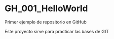 # GH_001_HelloWorld
<p>Primer ejemplo de repositorio en GitHub</p>
Este proyecto sirve para practicar las bases de GIT
